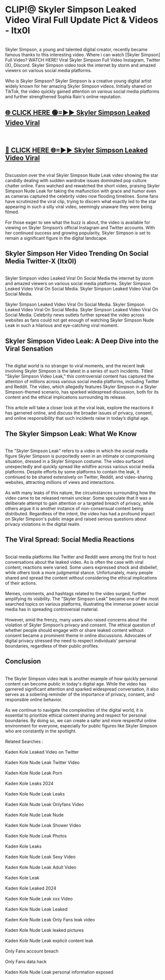 # CLIP!@ Skyler Simpson Leaked Video Viral Full Update Pict & Videos - ltx0l
<br>
Skyler Simpson, a young and talented digital creator, recently became famous thanks to this interesting video. Where i can watch [Skyler Simpson] Full Video? WATCH HERE! Viral Skyler Simpson Full Video Instagram, Twitter (X), Discord. Skyler Simpson video took the internet by storm and amazed viewers on various social media platforms.
<br><br>
Who is Skyler Simpson? Skyler Simpson is a creative young digital artist widely known for her amazing Skyler Simpson videos. Initially shared on TikTok, the video quickly gained attention on various social media platforms and further strengthened Sophia Rain's online reputation.
<br>
<h2><a href="https://bestclip.site?title=Skyler_Simpson">🌐 CLICK HERE 🟢=►► Skyler Simpson Leaked Video Viral</a></h2>
<br>
<h2><a href="https://bestclip.site?title=Skyler_Simpson">🔴 CLICK HERE 🌐=►► Skyler Simpson Leaked Video Viral</a></h2>
<br>
Discussion over the viral Skyler Simpson Nude Leak video showing the star candidly dealing with sudden wardrobe issues dominated pop culture chatter online. Fans watched and rewatched the short video, praising Skyler Simpson Nude Leak for taking the malfunction with grace and humor even as cameras captured the celebrity video now flooding timelines. Some fans have scrutinized the viral clip, trying to discern what exactly led to the star appearing in such a silly viral video, seemingly unaware they were being filmed.
<br><br>
For those eager to see what the buzz is about, the video is available for viewing on Skyler Simpson’s official Instagram and Twitter accounts. With her continued success and growing popularity, Skyler Simpson is set to remain a significant figure in the digital landscape.
<br>
<h2>Skyler Simpson Her Video Trending On Social Media Twitter-X (ltx0l)</h2>
<br>
Skyler Simpson video Leaked Viral On Social Media the internet by storm and amazed viewers on various social media platforms. Skyler Simpson Leaked Video Viral On Social Media. Skyler Simpson Leaked Video Viral On Social Media.
<br><br>
Skyler Simpson Leaked Video Viral On Social Media. Skyler Simpson Leaked Video Viral On Social Media. Skyler Simpson Leaked Video Viral On Social Media. Celebrity news outlets further spread the video across websites as fans could not get enough of watching Skyler Simpson Nude Leak in such a hilarious and eye-catching viral moment.
<br>
<h2>Skyler Simpson Video Leak: A Deep Dive into the Viral Sensation</h2>
<br>
The digital world is no stranger to viral moments, and the recent leak involving Skyler Simpson is the latest in a series of such incidents. Titled "Skyler Simpson Video Leak," this controversial content has captured the attention of millions across various social media platforms, including Twitter and Reddit. The video, which allegedly features Skyler Simpson in a Skyler Simpson-themed scenario, has sparked widespread discussion, both for its content and the ethical implications surrounding its release.
<br><br>
This article will take a closer look at the viral leak, explore the reactions it has garnered online, and discuss the broader issues of privacy, consent, and online responsibility that such incidents raise in today’s digital age.
<br>
<h2>The Skyler Simpson Leak: What We Know</h2>
<br>
The "Skyler Simpson Leak" refers to a video in which the social media figure Skyler Simpson is purportedly seen in an intimate or compromising situation, dressed in a Skyler Simpson costume. The video surfaced unexpectedly and quickly spread like wildfire across various social media platforms. Despite efforts by some platforms to contain the leak, it continued to be shared extensively on Twitter, Reddit, and video-sharing websites, attracting millions of views and interactions.
<br><br>
As with many leaks of this nature, the circumstances surrounding how the video came to be released remain unclear. Some speculate that it was a deliberate attempt to gain attention or a targeted breach of privacy, while others argue it is another instance of non-consensual content being distributed. Regardless of the intent, the video has had a profound impact on Skyler Simpson's public image and raised serious questions about privacy violations in the digital realm.
<br>
<h2>The Viral Spread: Social Media Reactions</h2>
<br>
Social media platforms like Twitter and Reddit were among the first to host conversations about the leaked video. As is often the case with viral content, reactions were varied. Some users expressed shock and disbelief, while others took a more judgmental stance. Unfortunately, many people shared and spread the content without considering the ethical implications of their actions.
<br><br>
Memes, comments, and hashtags related to the video surged, further amplifying its visibility. The "Skyler Simpson Leak" became one of the most searched topics on various platforms, illustrating the immense power social media has in spreading controversial material.
<br><br>
However, amid the frenzy, many users also raised concerns about the violation of Skyler Simpson’s privacy and consent. The ethical question of whether people should engage with or share leaked content without consent became a prominent theme in online discussions. Advocates of digital privacy stressed the need to respect individuals' personal boundaries, regardless of their public profiles.
<br>
<h2>Conclusion</h2>
<br>
The Skyler Simpson video leak is another example of how quickly personal content can become public in today's digital age. While the video has garnered significant attention and sparked widespread conversation, it also serves as a sobering reminder of the importance of privacy, consent, and responsible online behavior.
<br><br>
As we continue to navigate the complexities of the digital world, it is essential to prioritize ethical content sharing and respect for personal boundaries. By doing so, we can create a safer and more respectful online environment for everyone, especially for public figures like Skyler Simpson who are constantly in the spotlight.
<br><br>
Related Searches :
<br><br>
Kaden Kole Leaked Video on Twitter
<br><br>
Kaden Kole Nude Leak Twitter Video
<br><br>
Kaden Kole Nude Leak Porn
<br><br>
Kaden Kole Leaks 2024
<br><br>
Kaden Kole Nude Leak Leaks
<br><br>
Kaden Kole Nude Leak Onlyfans Video
<br><br>
Kaden Kole Nude Leak Nude
<br><br>
Kaden Kole Nude Leak Shower Video
<br><br>
Kaden Kole Nude Leak Photos
<br><br>
Kaden Kole Leaks
<br><br>
Kaden Kole Nude Leak Sexy Video
<br><br>
Kaden Kole Nude Leak Adult Video
<br><br>
Kaden Kole Leak
<br><br>
Kaden Kole Leaked 2024
<br><br>
Kaden Kole Nude Leak xxx Video
<br><br>
Kaden Kole Nude Leak Leaked
<br><br>
Kaden Kole Nude Leak Only Fans leak video
<br><br>
Kaden Kole Nude Leak leaked pictures
<br><br>
Kaden Kole Nude Leak explicit content leak
<br><br>
Only Fans account breach
<br><br>
Only Fans data hack
<br><br>
Kaden Kole Nude Leak personal information exposed